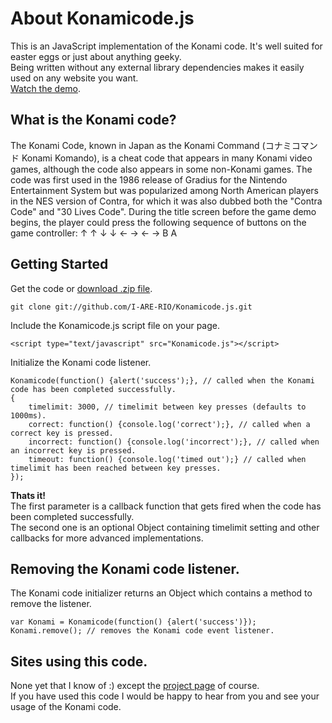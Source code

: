 # About Konamicode.js
This is an JavaScript implementation of the Konami code.
It's well suited for easter eggs or just about anything geeky.  
Being written without any external library dependencies makes it easily used on any website you want.  
[Watch the demo](http://i-are-rio.github.com/Konamicode.js/).

## What is the Konami code?
The Konami Code, known in Japan as the Konami Command (コナミコマンド Konami Komando), 
is a cheat code that appears in many Konami video games, although the code also appears in some non-Konami games.
The code was first used in the 1986 release of Gradius for the Nintendo Entertainment System 
but was popularized among North American players in the NES version of Contra, 
for which it was also dubbed both the "Contra Code" and "30 Lives Code". 
During the title screen before the game demo begins, 
the player could press the following sequence of buttons on the game controller: &uarr; &uarr; &darr; &darr; &larr; &rarr; &larr; &rarr; B A

## Getting Started
Get the code or [download .zip file](https://github.com/I-ARE-RIO/Konamicode.js/zipball/master).

    git clone git://github.com/I-ARE-RIO/Konamicode.js.git
Include the Konamicode.js script file on your page.

    <script type="text/javascript" src="Konamicode.js"></script>
Initialize the Konami code listener.

    Konamicode(function() {alert('success');}, // called when the Konami code has been completed successfully.
    {
        timelimit: 3000, // timelimit between key presses (defaults to 1000ms).
        correct: function() {console.log('correct');}, // called when a correct key is pressed.
        incorrect: function() {console.log('incorrect');}, // called when an incorrect key is pressed.
        timeout: function() {console.log('timed out');} // called when timelimit has been reached between key presses.
    });
**Thats it!**  
The first parameter is a callback function that gets fired when the code has been completed successfully.  
The second one is an optional Object containing timelimit setting and other callbacks for more advanced implementations.

## Removing the Konami code listener.
The Konami code initializer returns an Object which contains a method to remove the listener.

    var Konami = Konamicode(function() {alert('success')});
    Konami.remove(); // removes the Konami code event listener.
    
## Sites using this code.
None yet that I know of :) except the [project page](http://i-are-rio.github.com/Konamicode.js/) of course.  
If you have used this code I would be happy to hear from you and see your usage of the Konami code.